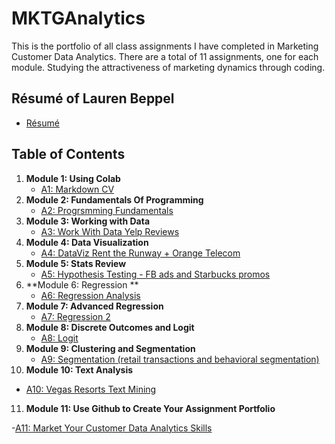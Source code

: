# MKTGAnalytics
This is the portfolio of all class assignments I have completed in Marketing Customer Data Analytics. There are a total of 11 assignments, one for each module. Studying the attractiveness of marketing dynamics through coding.

## Résumé of Lauren Beppel
* [Résumé](https://colab.research.google.com/drive/1X3JK2SysONBOuLR8azkLOYloPC5BL0Ga#scrollTo=OlyFkazpNGWF)

## Table of Contents
1. **Module 1: Using Colab**
   - [A1: Markdown CV](https://templeu.instructure.com/courses/100008/assignments/1350602/submissions/152451?download=15112434)
2. **Module 2: Fundamentals Of Programming**
   - [A2: Progrsmming Fundamentals](https://templeu.instructure.com/courses/100008/assignments/1350603/submissions/152451?download=15195011)
3. **Module 3: Working with Data**
   - [A3: Work With Data Yelp Reviews](https://templeu.instructure.com/courses/100008/assignments/1350604/submissions/152451?download=15470075)
4. **Module 4: Data Visualization**
   - [A4: DataViz Rent the Runway + Orange Telecom](https://templeu.instructure.com/courses/100008/assignments/1350605/submissions/152451?download=15611059)
5. **Module 5: Stats Review** 
   - [A5: Hypothesis Testing - FB ads and Starbucks promos](https://templeu.instructure.com/courses/100008/assignments/1350606/submissions/152451?download=15722219)
6. **Module 6: Regression **
   - [A6: Regression Analysis](https://templeu.instructure.com/courses/100008/assignments/1350607/submissions/152451?download=15954892)
7. **Module 7: Advanced Regression**
   - [A7: Regression 2](https://templeu.instructure.com/courses/100008/assignments/1350608/submissions/152451?download=16166364)
8. **Module 8: Discrete Outcomes and Logit**
   - [A8: Logit](https://templeu.instructure.com/courses/100008/assignments/1350609/submissions/152451?download=16270405)
9. **Module 9: Clustering and Segmentation**
   - [A9: Segmentation (retail transactions and behavioral segmentation)](https://templeu.instructure.com/courses/100008/assignments/1350610/submissions/152451?download=16379423)
10. **Module 10: Text Analysis**
   - [A10: Vegas Resorts Text Mining](...)
11. **Module 11: Use Github to Create Your Assignment Portfolio**

   -[A11: Market Your Customer Data Analytics Skills](...)

